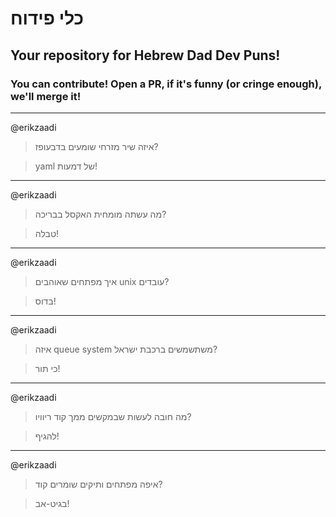 # כלי פידוח

## Your repository for Hebrew Dad Dev Puns!

### You can contribute! Open a PR, if it's funny (or cringe enough), we'll merge it!

---

@erikzaadi

> איזה שיר מזרחי שומעים בדבעופז?

> yaml של דמעות!

---

@erikzaadi

> מה עשתה מומחית האקסל בבריכה?

> טבלה!

---

@erikzaadi

> איך מפתחים שאוהבים unix עובדים?

> בדוס!

---

@erikzaadi

> איזה queue system משתשמשים ברכבת ישראל?

> כי תור!

---

@erikzaadi

> מה חובה לעשות שבמקשים ממך קוד ריוויו?

> להגיף!

---

@erikzaadi

> איפה מפתחים ותיקים שומרים קוד?

> בגיט-אב!
